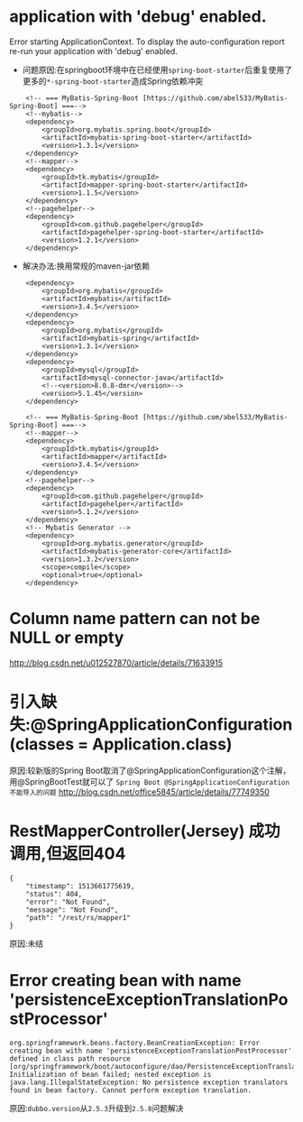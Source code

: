 # application with 'debug' enabled.
Error starting ApplicationContext. To display the auto-configuration report re-run your application with 'debug' enabled.
- 问题原因:在springboot环境中在已经使用`spring-boot-starter`后重复使用了更多的`*-spring-boot-starter`造成Spring依赖冲突
```$xslt
    <!-- === MyBatis-Spring-Boot [https://github.com/abel533/MyBatis-Spring-Boot] ===-->
    <!--mybatis-->
    <dependency>
        <groupId>org.mybatis.spring.boot</groupId>
        <artifactId>mybatis-spring-boot-starter</artifactId>
        <version>1.3.1</version>
    </dependency>
    <!--mapper-->
    <dependency>
        <groupId>tk.mybatis</groupId>
        <artifactId>mapper-spring-boot-starter</artifactId>
        <version>1.1.5</version>
    </dependency>
    <!--pagehelper-->
    <dependency>
        <groupId>com.github.pagehelper</groupId>
        <artifactId>pagehelper-spring-boot-starter</artifactId>
        <version>1.2.1</version>
    </dependency>
```
- 解决办法:换用常规的maven-jar依赖
```$xslt
    <dependency>
        <groupId>org.mybatis</groupId>
        <artifactId>mybatis</artifactId>
        <version>3.4.5</version>
    </dependency>
    <dependency>
        <groupId>org.mybatis</groupId>
        <artifactId>mybatis-spring</artifactId>
        <version>1.3.1</version>
    </dependency>
    <dependency>
        <groupId>mysql</groupId>
        <artifactId>mysql-connector-java</artifactId>
        <!--<version>8.0.8-dmr</version>-->
        <version>5.1.45</version>
    </dependency>

    <!-- === MyBatis-Spring-Boot [https://github.com/abel533/MyBatis-Spring-Boot] ===-->
    <!--mapper-->
    <dependency>
        <groupId>tk.mybatis</groupId>
        <artifactId>mapper</artifactId>
        <version>3.4.5</version>
    </dependency>
    <!--pagehelper-->
    <dependency>
        <groupId>com.github.pagehelper</groupId>
        <artifactId>pagehelper</artifactId>
        <version>5.1.2</version>
    </dependency>
    <!-- Mybatis Generator -->
    <dependency>
        <groupId>org.mybatis.generator</groupId>
        <artifactId>mybatis-generator-core</artifactId>
        <version>1.3.2</version>
        <scope>compile</scope>
        <optional>true</optional>
    </dependency>
```

# Column name pattern can not be NULL or empty
http://blog.csdn.net/u012527870/article/details/71633915

# 引入缺失:@SpringApplicationConfiguration(classes = Application.class)
原因:较新版的Spring Boot取消了@SpringApplicationConfiguration这个注解，用@SpringBootTest就可以了
`Spring Boot @SpringApplicationConfiguration 不能导入的问题`
http://blog.csdn.net/office5845/article/details/77749350

# RestMapperController(Jersey) 成功调用,但返回404
```$xslt
{
    "timestamp": 1513661775619,
    "status": 404,
    "error": "Not Found",
    "message": "Not Found",
    "path": "/rest/rs/mapper1"
}
```
原因:未结

# Error creating bean with name 'persistenceExceptionTranslationPostProcessor'
```$xslt
org.springframework.beans.factory.BeanCreationException: Error creating bean with name 'persistenceExceptionTranslationPostProcessor' defined in class path resource [org/springframework/boot/autoconfigure/dao/PersistenceExceptionTranslationAutoConfiguration.class]: Initialization of bean failed; nested exception is java.lang.IllegalStateException: No persistence exception translators found in bean factory. Cannot perform exception translation.
```
原因:`dubbo.version`从`2.5.3`升级到`2.5.8`问题解决

